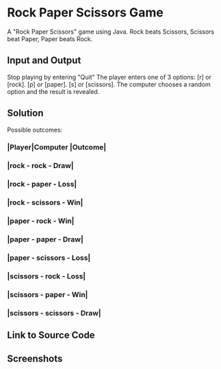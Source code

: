 # Rock Paper Scissors Game
A "Rock Paper Scissors" game using Java.
Rock beats Scissors, Scissors beat Paper, Paper beats Rock.
## Input and Output
Stop playing by entering "Quit"
The player enters one of 3 options:
[r] or [rock].
[p] or [paper].
[s] or [scissors].
The computer chooses a random option and the result is revealed.
## Solution
Possible outcomes:
### |Player|Computer |Outcome|
### |rock - rock - Draw|
### |rock - paper - Loss|
### |rock - scissors - Win|
### |paper - rock - Win|
### |paper - paper - Draw|
### |paper - scissors - Loss|
### |scissors - rock - Loss|
### |scissors - paper - Win|
### |scissors - scissors - Draw|
## Link to Source Code
## Screenshots
